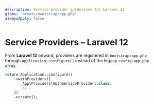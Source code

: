 ```yaml
---
description: Service provider guidelines for Laravel 12
globs: '<root>/bootstrap/app.php'
alwaysApply: false
---
```


# Service Providers – Laravel 12

From **Laravel 12** onward, providers are registered in
`bootstrap/app.php` through `Application::configure()` instead of the
legacy `config/app.php` array.

```php
return Application::configure()
    ->withProviders([
        App\Providers\AuthServiceProvider::class,
        // …
    ])
    ->create();
```

